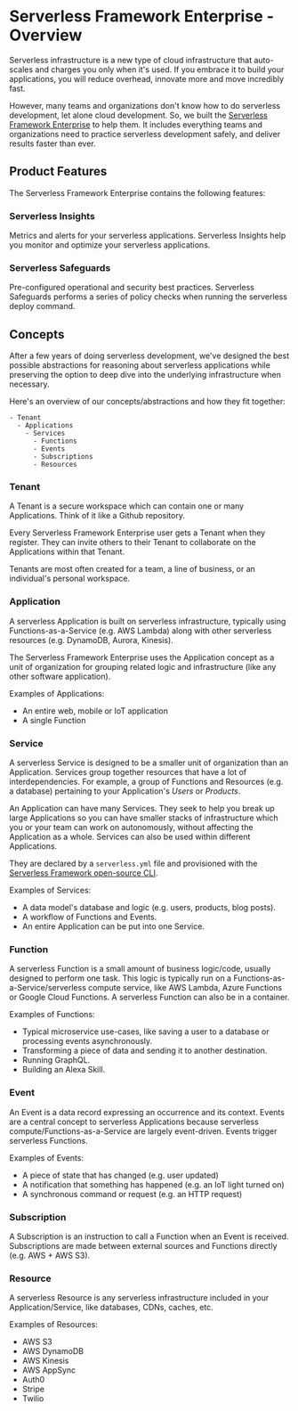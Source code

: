 # Serverless Framework Enterprise - Overview

Serverless infrastructure is a new type of cloud infrastructure that auto-scales and charges you only when it's used.  If you embrace it to build your applications, you will reduce overhead, innovate more and move incredibly fast.

However, many teams and organizations don't know how to do serverless development, let alone cloud development.  So, we built the [Serverless Framework Enterprise](https://www.serverless.com) to help them.  It includes everything teams and organizations need to practice serverless development safely, and deliver results faster than ever.

## Product Features

The Serverless Framework Enterprise contains the following features:

### Serverless Insights

Metrics and alerts for your serverless applications.  Serverless Insights help you monitor and optimize your serverless applications.

### Serverless Safeguards

Pre-configured operational and security best practices. Serverless Safeguards performs a series of policy checks when running the serverless deploy command.

## Concepts

After a few years of doing serverless development, we've designed the best possible abstractions for reasoning about serverless applications while preserving the option to deep dive into the underlying infrastructure when necessary.

Here's an overview of our concepts/abstractions and how they fit together:

```
- Tenant
  - Applications 
    - Services
      - Functions
      - Events
      - Subscriptions
      - Resources
```

### Tenant

A Tenant is a secure workspace which can contain one or many Applications.  Think of it like a Github repository.

Every Serverless Framework Enterprise user gets a Tenant when they register.  They can invite others to their Tenant to collaborate on the Applications within that Tenant.

Tenants are most often created for a team, a line of business, or an individual's personal workspace.

### Application

A serverless Application is built on serverless infrastructure, typically using Functions-as-a-Service (e.g. AWS Lambda) along with other serverless resources (e.g. DynamoDB, Aurora, Kinesis).

The Serverless Framework Enterprise uses the Application concept as a unit of organization for grouping related logic and infrastructure (like any other software application).

Examples of Applications:

- An entire web, mobile or IoT application
- A single Function

### Service

A serverless Service is designed to be a smaller unit of organization than an Application.  Services group together resources that have a lot of interdependencies.  For example, a group of Functions and Resources (e.g. a database) pertaining to your Application's *Users* or *Products*.

An Application can have many Services.  They seek to help you break up large Applications so you can have smaller stacks of infrastructure which you or your team can work on autonomously, without affecting the Application as a whole.  Services can also be used within different Applications.

They are declared by a `serverless.yml` file and provisioned with the [Serverless Framework open-source CLI](https://www.github.com/serverless/serverless).

Examples of Services:

- A data model's database and logic (e.g. users, products, blog posts).
- A workflow of Functions and Events.
- An entire Application can be put into one Service.

### Function

A serverless Function is a small amount of business logic/code, usually designed to perform one task.  This logic is typically run on a Functions-as-a-Service/serverless compute service, like AWS Lambda, Azure Functions or Google Cloud Functions.  A serverless Function can also be in a container.

Examples of Functions:

- Typical microservice use-cases, like saving a user to a database or processing events asynchronously.
- Transforming a piece of data and sending it to another destination.
- Running GraphQL.
- Building an Alexa Skill.

### Event

An Event is a data record expressing an occurrence and its context. Events are a central concept to serverless Applications because serverless compute/Functions-as-a-Service are largely event-driven.  Events trigger serverless Functions.

Examples of Events:

- A piece of state that has changed (e.g. user updated)
- A notification that something has happened (e.g. an IoT light turned on)
- A synchronous command or request (e.g. an HTTP request)

### Subscription

A Subscription is an instruction to call a Function when an Event is received.  Subscriptions are made between external sources and Functions directly (e.g. AWS + AWS S3).

### Resource

A serverless Resource is any serverless infrastructure included in your Application/Service, like databases, CDNs, caches, etc.

Examples of Resources:

- AWS S3
- AWS DynamoDB
- AWS Kinesis
- AWS AppSync
- Auth0
- Stripe
- Twilio
